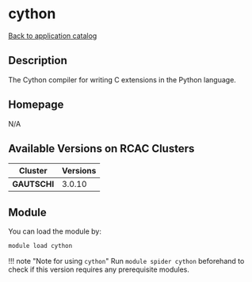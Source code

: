 # cython

[Back to application catalog](../app_catalog.md)

## Description

The Cython compiler for writing C extensions in the Python language.

## Homepage

N/A

## Available Versions on RCAC Clusters

|Cluster|Versions|
|---|---|
**GAUTSCHI**|3.0.10

## Module

You can load the module by:

```bash
module load cython
```

!!! note "Note for using `cython`"
    Run `module spider cython` beforehand to check if this version requires any prerequisite modules.
